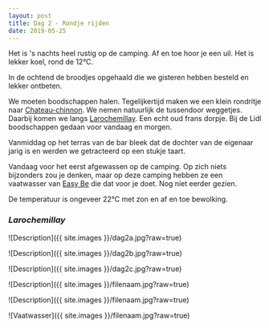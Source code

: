 ```yaml
---
layout: post
title: Dag 2 - Rondje rijden
date: 2019-05-25
---
```

Het is 's nachts heel rustig op de camping. Af en toe hoor je een uil. Het is lekker koel, rond de 12°C.  

In de ochtend de broodjes opgehaald die we gisteren hebben besteld en lekker ontbeten.  

We moeten boodschappen halen. Tegelijkertijd maken we een klein rondritje naar [Chateau-chinnon](https://nl.wikipedia.org/wiki/Ch%C3%A2teau-Chinon_(Ville)). We nemen natuurlijk de tussendoor weggetjes. Daarbij komen we langs [Larochemillay](https://nl.wikipedia.org/wiki/Larochemillay). Een echt oud frans dorpje. Bij de Lidl boodschappen gedaan voor vandaag en morgen.  

Vanmiddag op het terras van de bar bleek dat de dochter van de eigenaar jarig is en werden we getracteerd op een stukje taart.

Vandaag voor het eerst afgewassen op de camping. Op zich niets bijzonders zou je denken, maar op deze camping hebben ze een vaatwasser van [Easy Be](http://www.easybe.nl) die dat voor je doet. Nog niet eerder gezien.

De temperatuur is ongeveer 22°C met zon en af en toe bewolking.

### *Larochemillay*  
![Description]({{ site.images }}/dag2a.jpg?raw=true)  

![Description]({{ site.images }}/dag2b.jpg?raw=true)

![Description]({{ site.images }}/dag2c.jpg?raw=true)  

![Description]({{ site.images }}/filenaam.jpg?raw=true)  

![Description]({{ site.images }}/filenaam.jpg?raw=true)  

![Vaatwasser]({{ site.images }}/filenaam.jpg?raw=true)
